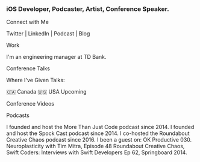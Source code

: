 ### iOS Developer, Podcaster, Artist, Conference Speaker.

<!--
**timmitra/timmitra** is a ✨ _special_ ✨ repository because its `README.md` (this file) appears on your GitHub profile.

Here are some ideas to get you started:

- 🔭 I’m currently working on ...
- 🌱 I’m currently learning ...
- 👯 I’m looking to collaborate on ...
- 🤔 I’m looking for help with ...
- 💬 Ask me about ...
- 📫 How to reach me: ...
- 😄 Pronouns: ...
- ⚡ Fun fact: ...
-->



Connect with Me

Twitter | LinkedIn | Podcast | Blog

Work

I'm an engineering manager at TD Bank.

Conference Talks

Where I've Given Talks:

🇨🇦 Canada
🇺🇸 USA
Upcoming

Conference Videos

<!-- My presentations (including video and slides) can be found in my Conference-Talks repo. -->

Podcasts

I founded and host the More Than Just Code podcast since 2014.
I founded and host the Spock Cast podcast since 2014.
I co-hosted the Roundabout Creative Chaos podcast since 2016.
I been a guest on:
OK Productive 030. Neuroplasticity with Tim Mitra,
Episode 48 Roundabout Creative Chaos,
Swift Coders: Interviews with Swift Developers Ep 62,
Springboard 2014.
